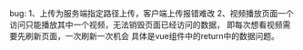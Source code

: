 bug:
1、上传为服务端指定路径上传，客户端上传报错难改
2、视频播放页面一个访问只能播放其中一个视频，无法销毁页面已经访问的数据，
  即每次想看视频需要先刷新页面，一次刷新一次机会
  具体是vue组件中的return中的数据问题。